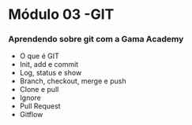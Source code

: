 # Módulo 03 -GIT

###  Aprendendo sobre git com a Gama Academy

- O que é GIT
- Init, add e commit
- Log, status e show
- Branch, checkout, merge e push
- Clone e pull
- Ignore
- Pull Request
- Gitflow

